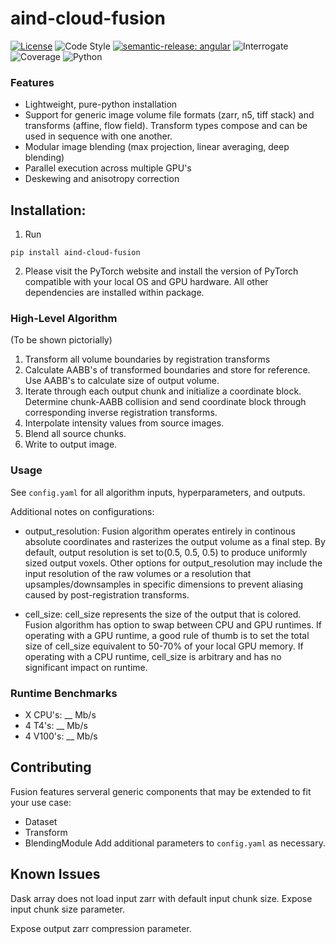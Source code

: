 # aind-cloud-fusion

[![License](https://img.shields.io/badge/license-MIT-brightgreen)](LICENSE)
![Code Style](https://img.shields.io/badge/code%20style-black-black)
[![semantic-release: angular](https://img.shields.io/badge/semantic--release-angular-e10079?logo=semantic-release)](https://github.com/semantic-release/semantic-release)
![Interrogate](https://img.shields.io/badge/interrogate-43.1%25-red)
![Coverage](https://img.shields.io/badge/coverage-100%25-brightgreen?logo=codecov)
![Python](https://img.shields.io/badge/python->=3.7-blue?logo=python)


### Features
- Lightweight, pure-python installation
- Support for generic image volume file formats (zarr, n5, tiff stack) and transforms (affine, flow field). 
Transform types compose and can be used in sequence with one another. 
- Modular image blending (max projection, linear averaging, deep blending)
- Parallel execution across multiple GPU's
- Deskewing and anisotropy correction

## Installation:
1) Run
```
pip install aind-cloud-fusion
```

2) Please visit the PyTorch website and install the version of PyTorch compatible with your local OS and GPU hardware. All other dependencies are installed within package. 

### High-Level Algorithm
(To be shown pictorially)
1) Transform all volume boundaries by registration transforms
2) Calculate AABB's of transformed boundaries and store for reference. Use AABB's to calculate size of output volume.  
3) Iterate through each output chunk and initialize a coordinate block. Determine chunk-AABB collision and send coordinate block through corresponding inverse registration transforms. 
4) Interpolate intensity values from source images.
5) Blend all source chunks. 
6) Write to output image. 

### Usage
See `config.yaml` for all algorithm inputs, hyperparameters, and outputs.

Additional notes on configurations: 
- output_resolution: 
Fusion algorithm operates entirely in continous absolute coordinates and rasterizes the output volume as a final step. By default, output resolution is set to(0.5, 0.5, 0.5) to produce uniformly sized output voxels. Other options for output_resolution may include the input resolution of the raw volumes or a resolution that upsamples/downsamples in specific dimensions to prevent aliasing caused by post-registration transforms. 

- cell_size:
cell_size represents the size of the output that is colored. Fusion algorithm has option to swap between CPU and GPU runtimes. If operating with a GPU runtime, a good rule of thumb is to set the total size of cell_size equivalent to 50-70% of your local GPU memory. If operating with a CPU runtime, cell_size is arbitrary and has no significant impact on runtime. 

### Runtime Benchmarks
- X CPU's: __ Mb/s
- 4 T4's: __ Mb/s
- 4 V100's: __ Mb/s

## Contributing
Fusion features serveral generic components that may be extended to fit your use case: 
- Dataset
- Transform
- BlendingModule 
Add additional parameters to `config.yaml` as necessary. 

## Known Issues
Dask array does not load input zarr with default input chunk size. Expose input chunk size parameter. 

Expose output zarr compression parameter.